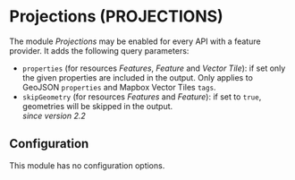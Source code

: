 # Projections (PROJECTIONS)

The module *Projections* may be enabled for every API with a feature provider. It adds the following query parameters:

* `properties` (for resources *Features*, *Feature* and *Vector Tile*): if set only the given properties are included in the output. Only applies to GeoJSON  `properties` and Mapbox Vector Tiles `tags`.
* `skipGeometry` (for resources *Features* and *Feature*): if set to `true`, geometries will be skipped in the output.<br>_since version 2.2_

## Configuration

This module has no configuration options.
